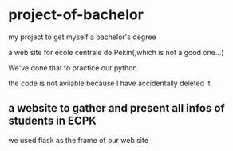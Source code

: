 # project-of-bachelor
my project to get myself a bachelor's degree

a web site for ecole centrale de Pekin(,which is not a good one...)

We've done that to practice our python.

the code is not avilable because I have accidentally deleted it.

## a website to gather and present all infos of students in ECPK

we used flask as the frame of our web site


